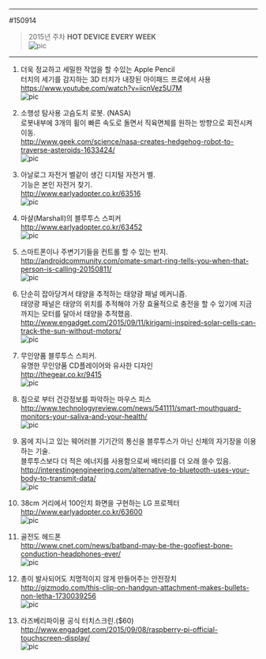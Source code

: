   
---    
#150914    
> 2015년 주차 **HOT DEVICE EVERY WEEK**    
> ![pic](../image/MAIN.png)    
  
---    
  
1. 더욱 정교하고 세밀한 작업을 할 수있는 Apple Pencil  
터치의 세기를 감지하는 3D 터치가 내장된 아이패드 프로에서 사용  
https://www.youtube.com/watch?v=iicnVez5U7M  
![pic](../image/150914/1.png)    
  
  
2. 소행성 탐사용 고슴도치 로봇. (NASA)  
로봇내부에 3개의 휠이 빠른 속도로 돌면서 직육면체를 원하는 방향으로 회전시켜 이동.  
http://www.geek.com/science/nasa-creates-hedgehog-robot-to-traverse-asteroids-1633424/  
![pic](../image/150914/2.jpg)    
  
  
3. 아날로그 자전거 벨같이 생긴 디지털 자전거 벨.  
기능은 본인 자전거 찾기.  
http://www.earlyadopter.co.kr/63516  
![pic](../image/150914/3.jpg)    
  
  
4. 마샬(Marshall)의 블루투스 스피커  
http://www.earlyadopter.co.kr/63452  
![pic](../image/150914/4.jpg)    
  
  
5. 스마트폰이나 주변기기들을 컨트롤 할 수 있는 반지.  
http://androidcommunity.com/omate-smart-ring-tells-you-when-that-person-is-calling-20150811/  
![pic](../image/150914/5.png)    
  
  
  
6. 단순히 잡아당겨서 태양을 추적하는 태양광 패널 메커니즘.  
태양광 패널은 태양의 위치를 추적해야 가장 효율적으로 충전을 할 수 있기에 지금까지는 모터를 달아서 태양을 추적했음.  
http://www.engadget.com/2015/09/11/kirigami-inspired-solar-cells-can-track-the-sun-without-motors/  
![pic](../image/150914/6.jpg)    
  
7. 무인양품 블루투스 스피커.  
유명한 무인양품 CD플레이어와 유사한 디자인  
http://thegear.co.kr/9415  
![pic](../image/150914/7.jpg)    
  
8. 침으로 부터 건강정보를 파악하는 마우스 피스  
http://www.technologyreview.com/news/541111/smart-mouthguard-monitors-your-saliva-and-your-health/  
![pic](../image/150914/8.jpg)    
  
9. 몸에 지니고 있는 웨어러블 기기간의 통신을 블루투스가 아닌 신체의 자기장을 이용하는 기술.  
블루투스보다 더 적은 에너지를 사용함으로써 배터리를 더 오래 쓸수 있음.  
http://interestingengineering.com/alternative-to-bluetooth-uses-your-body-to-transmit-data/  
![pic](../image/150914/9.jpg)    
  
10. 38cm 거리에서 100인치 화면을 구현하는 LG 프로젝터  
http://www.earlyadopter.co.kr/63600  
![pic](../image/150914/10.jpg)    
  
11. 골전도 헤드폰  
http://www.cnet.com/news/batband-may-be-the-goofiest-bone-conduction-headphones-ever/  
![pic](../image/150914/11.png)    
  
12. 총이 발사되어도 치명적이지 않게 만들어주는 안전장치  
http://gizmodo.com/this-clip-on-handgun-attachment-makes-bullets-non-letha-1730039256  
![pic](../image/150914/12.gif)    
  
13. 라즈베리파이용 공식 터치스크린.($60)  
http://www.engadget.com/2015/09/08/raspberry-pi-official-touchscreen-display/  
![pic](../image/150914/13.jpg)    
  
